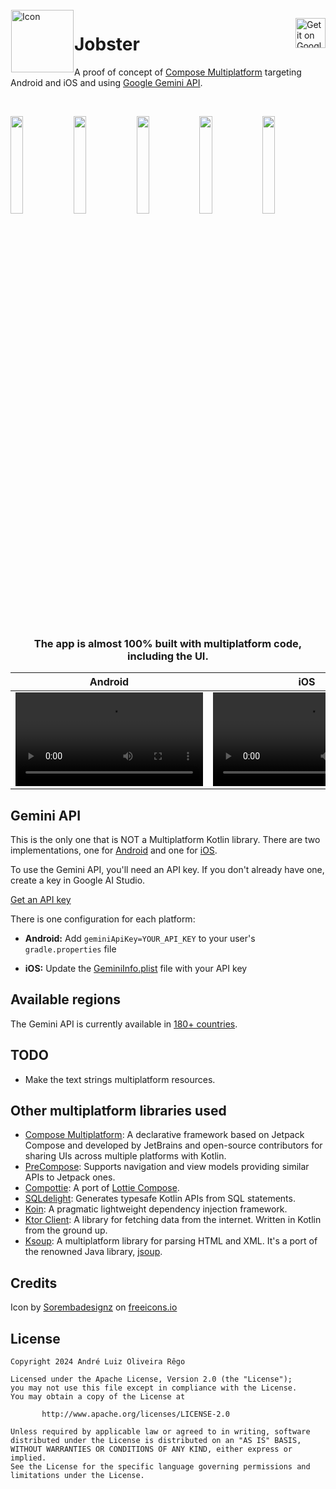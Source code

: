 <img alt="Icon" src="https://github.com/andremion/Jobster/assets/12762356/c841549c-1bd6-4640-9cc4-24bd42711ead" width=100 align="left" hspace="1" vspace="1">

<a target=_blank href='https://play.google.com/store/apps/details?id=io.github.andremion.jobster.android&pcampaignid=pcampaignidMKT-Other-global-all-co-prtnr-py-PartBadge-Mar2515-1'><img alt='Get it on Google Play' src='https://play.google.com/intl/en_us/badges/static/images/badges/en_badge_web_generic.png' height=48 align=right /></a>

# Jobster

A proof of concept of [Compose Multiplatform](https://www.jetbrains.com/lp/compose-multiplatform/) targeting Android and iOS and using [Google Gemini API](https://ai.google.dev/).

</br>

<div>

<img src="https://github.com/andremion/Jobster/assets/12762356/b76e81af-3bd9-43f3-92eb-6840e28b550a" width="20%"/><img src="https://github.com/andremion/Jobster/assets/12762356/2e9b68a2-7e9e-48b7-b993-bfa736e309ea" width="20%"/><img src="https://github.com/andremion/Jobster/assets/12762356/12c223aa-1867-4497-b96a-f0c4af4d3576" width="20%"/><img src="https://github.com/andremion/Jobster/assets/12762356/731e8e46-6682-4a7d-97e8-db0a7d4edbc0" width="20%"/><img src="https://github.com/andremion/Jobster/assets/12762356/3b3d5659-7953-4825-80b4-dbb7d106e2e3" width="20%"/>

</div>

</br>

<div align=center >

### The app is almost 100% built with multiplatform code, including the UI.

Android|iOS
-|-
<video src="https://github-production-user-asset-6210df.s3.amazonaws.com/12762356/297780536-05b28b95-eb13-4395-bbff-fe819ff2468f.mp4?X-Amz-Algorithm=AWS4-HMAC-SHA256&X-Amz-Credential=AKIAVCODYLSA53PQK4ZA%2F20240118%2Fus-east-1%2Fs3%2Faws4_request&X-Amz-Date=20240118T145839Z&X-Amz-Expires=300&X-Amz-Signature=db6239378a1920644d50fa527aec9ad5ef08ec32f05e74bbb8a070a8e9f2b7dc&X-Amz-SignedHeaders=host&actor_id=12762356&key_id=0&repo_id=738156317" autoplay />|<video src="https://github-production-user-asset-6210df.s3.amazonaws.com/12762356/297455981-746185d4-0e50-412d-9051-d83cd5afa729.mp4?X-Amz-Algorithm=AWS4-HMAC-SHA256&X-Amz-Credential=AKIAVCODYLSA53PQK4ZA%2F20240117%2Fus-east-1%2Fs3%2Faws4_request&X-Amz-Date=20240117T165904Z&X-Amz-Expires=300&X-Amz-Signature=cbf6fa23ac98a3fcb27dabc92a1fad4a7e1bdc5d33a11e409c8c9ced4744e979&X-Amz-SignedHeaders=host&actor_id=12762356&key_id=0&repo_id=738156317" autoplay />

</div>

## Gemini API

This is the only one that is NOT a Multiplatform Kotlin library.
There are two implementations, one for [Android](shared/data/src/androidMain/kotlin/io/github/andremion/jobster/data/remote/api/GeminiApiImpl.kt) and one for [iOS](iosApp/iosApp/data/GeminiApiImpl.swift).

To use the Gemini API, you'll need an API key. If you don't already have one, create a key in Google AI Studio.

[Get an API key](https://makersuite.google.com/app/apikey)

There is one configuration for each platform:

- **Android:**
Add `geminiApiKey=YOUR_API_KEY` to your user's `gradle.properties` file

- **iOS:**
Update the [GeminiInfo.plist](iosApp/iosApp/data/GeminiInfo.plist) file with your API key

## Available regions

The Gemini API is currently available in [180+ countries](https://ai.google.dev/available_regions#available_regions).

## TODO
- Make the text strings multiplatform resources.

## Other multiplatform libraries used

- [Compose Multiplatform](https://github.com/JetBrains/compose-multiplatform): A declarative framework based on Jetpack Compose and developed by JetBrains and open-source contributors for sharing UIs across multiple platforms with Kotlin.
- [PreCompose](https://github.com/Tlaster/PreCompose): Supports navigation and view models providing similar APIs to Jetpack ones.
- [Compottie](https://github.com/alexzhirkevich/compottie): A port of [Lottie Compose](https://github.com/airbnb/lottie/blob/master/android-compose.md).
- [SQLdelight](https://github.com/cashapp/sqldelight): Generates typesafe Kotlin APIs from SQL statements.
- [Koin](https://github.com/InsertKoinIO/koin): A pragmatic lightweight dependency injection framework.
- [Ktor Client](https://github.com/ktorio/ktor): A library for fetching data from the internet. Written in Kotlin from the ground up.
- [Ksoup](https://github.com/MohamedRejeb/Ksoup): A multiplatform library for parsing HTML and XML. It's a port of the renowned Java library, [jsoup](https://jsoup.org/).

## Credits

Icon by <a href="https://freeicons.io/profile/489957">Sorembadesignz</a> on <a href="https://freeicons.io">freeicons.io</a>

## License

    Copyright 2024 André Luiz Oliveira Rêgo
    
    Licensed under the Apache License, Version 2.0 (the "License");
    you may not use this file except in compliance with the License.
    You may obtain a copy of the License at
    
           http://www.apache.org/licenses/LICENSE-2.0
    
    Unless required by applicable law or agreed to in writing, software
    distributed under the License is distributed on an "AS IS" BASIS,
    WITHOUT WARRANTIES OR CONDITIONS OF ANY KIND, either express or implied.
    See the License for the specific language governing permissions and
    limitations under the License.
